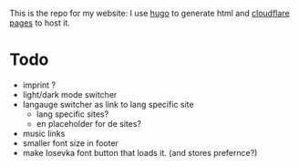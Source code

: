 This is the repo for my website:
I use [hugo](https://gohugo.io) to generate html and [cloudflare pages](https://pages.cloudflare.com/) to host it.

# Todo
- imprint ?
- light/dark mode switcher
- langauge switcher as link to lang specific site
  - lang specific sites?
  - en placeholder for de sites?
- music links
- smaller font size in footer
- make Iosevka font button that loads it. (and stores prefernce?)



